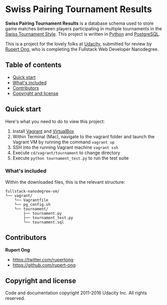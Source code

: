 # Swiss Pairing Tournament Results

**Swiss Pairing Tournament Results** is a database schema used to store game matches between players participating in multiple tournaments in the [Swiss Tournament Style](https://en.wikipedia.org/wiki/Swiss-system_tournament). This project is written in [Python](https://www.python.org) and [PostgreSQL](http://www.postgresql.org).

This is a project for the lovely folks at [Udacity](http://https://www.udacity.com), submitted for review by [Rupert Ong](http://twitter.com/rupertong), who is completing the Fullstack Web Developer Nanodegree.


## Table of contents

* [Quick start](#quick-start)
* [What's included](#whats-included)
* [Contributors](#contributors)
* [Copyright and license](#copyright-and-license)


## Quick start

Here's what you need to do to view this project:

1. Install [Vagrant](https://www.vagrantup.com) and [VirtualBox](https://www.virtualbox.org)
2. Within Terminal (Mac), navigate to the vagrant folder and launch the Vagrant VM by running the command `vagrant up`
3. SSH into the running Vagrant machine `vagrant ssh` 
4. Execute `cd/vagrant/tournament` to change directory
5. Execute `python tournament_test.py` to run the test suite


### What's included

Within the downloaded files, this is the relevant structure:

```
fullstack-nanodegree-vm/
└── vagrant/
	└── Vagrantfile
	└── pg_config.sh
	└── tournament/
   		├── tournament.py
   		├── tournament_test.py
   		└── tournament.sql
```

## Contributors

**Rupert Ong**

* <https://twitter.com/rupertong>
* <https://github.com/rupert-ong>


## Copyright and license

Code and documentation copyright 2011-2016 Udacity Inc. All rights reserved.
